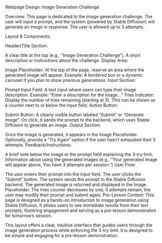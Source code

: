 Webpage Design: Image Generation Challenge

Overview:
This page is dedicated to the image generation challenge. The user will input a prompt, and the system (powered by Stable Diffusion) will generate an image in response. The user is allowed up to 3 attempts.

Layout & Components:

Header/Title Section:

A clear title at the top (e.g., “Image Generation Challenge”).
A short description or instructions about the challenge.
Display Area:

Image Placeholder:
At the top of the page, reserve an area where the generated image will appear.
Example: A bordered box or a dynamic carousel if you plan to show previous generations.
Input Section:

Prompt Input Field:
A text input where users can type their image description.
Example: “Enter a description for the image…”
Tries Indicator:
Display the number of tries remaining (starting at 3). This can be shown as a counter next to or below the input field.
Action Button:

Submit Button:
A clearly visible button labeled “Submit” or “Generate Image”.
On click, it sends the prompt to the backend, which uses Stable Diffusion to generate an image.
Output Section:

Once the image is generated, it appears in the Image Placeholder.
Optionally, provide a “Try Again” option if the user hasn’t exhausted their 3 attempts.
Feedback/Instructions:

A brief note below the image or the prompt field explaining the 3-try limit.
Information about using the generated images (e.g., “Your generated image will appear above. You have 3 attempts per session.”)
User Flow:

The user enters their prompt into the input field.
The user clicks the “Submit” button.
The system sends the prompt to the Stable Diffusion backend.
The generated image is returned and displayed in the Image Placeholder.
The tries counter decreases by one; if attempts remain, the user may modify their prompt and submit again.
Pre-Lesson Context:
This page is designed as a hands-on introduction to image generation using Stable Diffusion. It allows users to see immediate results from their text prompts, fostering engagement and serving as a pre-lesson demonstration for tomorrow’s session.

This layout offers a clear, intuitive interface that guides users through the image generation process while enforcing the 3-try limit. It is designed to be simple and engaging for a pre-lesson demonstration.
